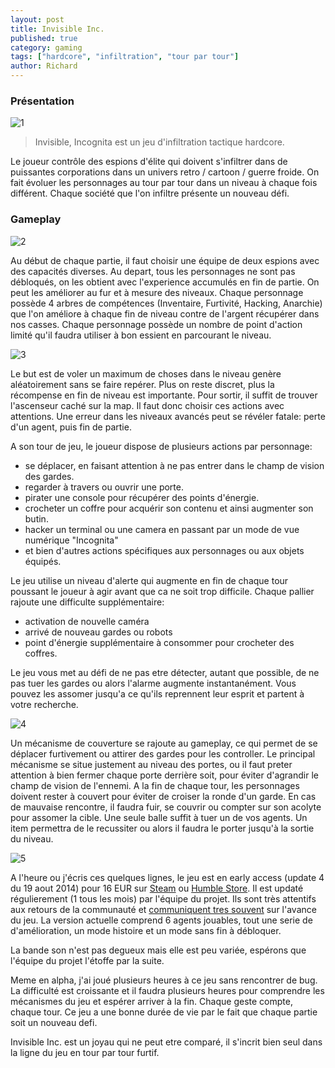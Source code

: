 ```yaml
---
layout: post
title: Invisible Inc.
published: true
category: gaming
tags: ["hardcore", "infiltration", "tour par tour"]
author: Richard
---
```


### Pr&eacute;sentation

![1](http://cdn.akamai.steamstatic.com/steam/apps/243970/ss_1952455d229787ece8cffdf82c4f09c12c8125af.1920x1080.jpg)

> Invisible, Incognita est un jeu d'infiltration tactique hardcore.

Le joueur contr&ocirc;le des espions d'&eacute;lite qui doivent s'infiltrer dans de puissantes corporations dans un univers retro / cartoon / guerre froide. On fait &eacute;voluer les personnages au tour par tour dans un niveau &agrave; chaque fois diff&eacute;rent. Chaque soci&eacute;t&eacute; que l'on infiltre pr&eacute;sente un nouveau d&eacute;fi.

### Gameplay

![2](https://steamcommunity.com/linkfilter/?url=http://cdn.akamai.steamstatic.com/steam/apps/243970/ss_ced622009a1b1afbfafed57b01d2decf7a4cdfc6.1920x1080.jpg)

Au d&eacute;but de chaque partie, il faut choisir une &eacute;quipe de deux espions avec des capacit&eacute;s diverses. Au depart, tous les personnages ne sont pas d&eacute;bloqu&eacute;s, on les obtient avec l'experience accumul&eacute;s en fin de partie. On peut les am&eacute;liorer au fur et &agrave; mesure des niveaux. Chaque personnage poss&egrave;de 4 arbres de comp&eacute;tences (Inventaire, Furtivit&eacute;, Hacking, Anarchie) que l'on am&eacute;liore &agrave; chaque fin de niveau contre de l'argent r&eacute;cup&eacute;rer dans nos casses. Chaque personnage poss&egrave;de un nombre de point d'action limit&eacute; qu'il faudra utiliser &agrave; bon essient en parcourant le niveau.

![3](http://cdn.akamai.steamstatic.com/steam/apps/243970/ss_11af98088c8e3c1017ac2024d9b4d9411b39d813.1920x1080.jpg)

Le but est de voler un maximum de choses dans le niveau gen&egrave;re al&eacute;atoirement sans se faire rep&eacute;rer. Plus on reste discret, plus la r&eacute;compense en fin de niveau est importante. Pour sortir, il suffit de trouver l'ascenseur cach&eacute; sur la map. Il faut donc choisir ces actions avec attentions. Une erreur dans les niveaux avanc&eacute;s peut se r&eacute;v&eacute;ler fatale: perte d'un agent, puis fin de partie.

A son tour de jeu, le joueur dispose de plusieurs actions par personnage:

- se d&eacute;placer, en faisant attention &agrave; ne pas entrer dans le champ de vision des gardes.
- regarder &agrave; travers ou ouvrir une porte.
- pirater une console pour r&eacute;cup&eacute;rer des points d'&eacute;nergie.
- crocheter un coffre pour acqu&eacute;rir son contenu et ainsi augmenter son butin.
- hacker un terminal ou une camera en passant par un mode de vue num&eacute;rique "Incognita"
- et bien d'autres actions sp&eacute;cifiques aux personnages ou aux objets &eacute;quip&eacute;s.

Le jeu utilise un niveau d'alerte qui augmente en fin de chaque tour poussant le joueur &agrave; agir avant que ca ne soit trop difficile. Chaque pallier rajoute une difficulte suppl&eacute;mentaire:

- activation de nouvelle cam&eacute;ra
- arriv&eacute; de nouveau gardes ou robots
- point d'&eacute;nergie suppl&eacute;mentaire &agrave; consommer pour crocheter des coffres.

Le jeu vous met au d&eacute;fi de ne pas etre d&eacute;tecter, autant que possible, de ne pas tuer les gardes ou alors l'alarme augmente instantan&eacute;ment. Vous pouvez les assomer jusqu'a ce qu'ils reprennent leur esprit et partent &agrave; votre recherche.

![4](http://cdn.akamai.steamstatic.com/steam/apps/243970/ss_74e18e9b00e1adb905daff1c83a4ed53a95e4a7d.1920x1080.jpg)

Un m&eacute;canisme de couverture se rajoute au gameplay, ce qui permet de se d&eacute;placer furtivement ou attirer des gardes pour les controller. Le principal m&eacute;canisme se situe justement au niveau des portes, ou il faut preter attention &agrave; bien fermer chaque porte derri&egrave;re soit, pour &eacute;viter d'agrandir le champ de vision de l'ennemi. A la fin de chaque tour, les personnages doivent rester &agrave; couvert pour &eacute;viter de croiser la ronde d'un garde. En cas de mauvaise rencontre, il faudra fuir, se couvrir ou compter sur son acolyte pour assomer la cible. Une seule balle suffit &agrave; tuer un de vos agents. Un item permettra de le recussiter ou alors il faudra le porter jusqu'&agrave; la sortie du niveau.

![5](http://cdn.akamai.steamstatic.com/steam/apps/243970/ss_dc3f42a29961e8940dc1ad0e2d6b41615d086115.1920x1080.jpg)

A l'heure ou j'&eacute;cris ces quelques lignes, le jeu est en early access (update 4 du 19 aout 2014) pour  16 EUR sur [Steam](http://store.steampowered.com/app/243970/) ou [Humble Store](https://www.humblebundle.com/store/p/invisibleinc_storefront). Il est updat&eacute; r&eacute;gulierement (1 tous les mois) par l'&eacute;quipe du projet. Ils sont tr&egrave;s attentifs aux retours de la communaut&eacute; et [communiquent tres souvent](http://forums.kleientertainment.com/forum/41-invisible-inc-early-access-general-discussion-and-strategies/) sur l'avance du jeu. La version actuelle comprend 6 agents jouables, tout une serie de d'am&eacute;lioration, un mode histoire et un mode sans fin &agrave; d&eacute;bloquer.

La bande son n'est pas degueux mais elle est peu vari&eacute;e, esp&eacute;rons que l'&eacute;quipe du projet l'&eacute;toffe par la suite.

Meme en alpha, j'ai jou&eacute; plusieurs heures &agrave; ce jeu sans rencontrer de bug. La difficult&eacute; est croissante et il faudra plusieurs heures pour comprendre les m&eacute;canismes du jeu et esp&eacute;rer arriver &agrave; la fin. Chaque geste compte, chaque tour. Ce jeu a une bonne dur&eacute;e de vie par le fait que chaque partie soit un nouveau defi.

Invisible Inc. est un joyau qui ne peut etre compar&eacute;, il s'incrit bien seul dans la ligne du jeu en tour par tour furtif.
